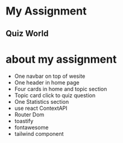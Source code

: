 # My Assignment
## Quiz World
# about my assignment

- One navbar on top of wesite
- One header in home page
- Four cards in home and topic section
- Topic card click to quiz question
-  One Statistics section
- use react ContextAPI
- Router Dom
- toastify
- fontawesome
- tailwind component